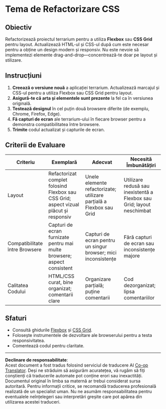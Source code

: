 <!--
CO_OP_TRANSLATOR_METADATA:
{
  "original_hash": "a212cc22a18eddf9046b7a16dfbafd8b",
  "translation_date": "2025-10-03T10:45:51+00:00",
  "source_file": "3-terrarium/2-intro-to-css/assignment.md",
  "language_code": "ro"
}
-->
# Tema de Refactorizare CSS

## Obiectiv

Refactorizează proiectul terrarium pentru a utiliza **Flexbox** sau **CSS Grid** pentru layout. Actualizează HTML-ul și CSS-ul după cum este necesar pentru a obține un design modern și responsiv. Nu este nevoie să implementezi elemente drag-and-drop—concentrează-te doar pe layout și stilizare.

## Instrucțiuni

1. **Creează o versiune nouă** a aplicației terrarium. Actualizează marcajul și CSS-ul pentru a utiliza Flexbox sau CSS Grid pentru layout.
2. **Asigură-te că arta și elementele sunt prezente** la fel ca în versiunea originală.
3. **Testează designul** în cel puțin două browsere diferite (de exemplu, Chrome, Firefox, Edge).
4. **Fă capturi de ecran** ale terrarium-ului în fiecare browser pentru a demonstra compatibilitatea între browsere.
5. **Trimite** codul actualizat și capturile de ecran.

## Criterii de Evaluare

| Criteriu   | Exemplară                                                                 | Adecvat                              | Necesită Îmbunătățiri                  |
|------------|--------------------------------------------------------------------------|---------------------------------------|----------------------------------------|
| Layout     | Refactorizat complet folosind Flexbox sau CSS Grid; aspect vizual plăcut și responsiv | Unele elemente refactorizate; utilizare parțială a Flexbox sau Grid | Utilizare redusă sau inexistentă a Flexbox sau Grid; layout neschimbat |
| Compatibilitate între Browsere | Capturi de ecran furnizate pentru mai multe browsere; aspect consistent      | Capturi de ecran pentru un singur browser; mici inconsistențe | Fără capturi de ecran sau inconsistențe majore |
| Calitatea Codului | HTML/CSS curat, bine organizat; comentarii clare                         | Organizare parțială; puține comentarii        | Cod dezorganizat; lipsa comentariilor      |

## Sfaturi

- Consultă ghidurile [Flexbox](https://css-tricks.com/snippets/css/a-guide-to-flexbox/) și [CSS Grid](https://css-tricks.com/snippets/css/complete-guide-grid/).
- Folosește instrumentele de dezvoltare ale browserului pentru a testa responsivitatea.
- Comentează codul pentru claritate.

---

**Declinare de responsabilitate**:  
Acest document a fost tradus folosind serviciul de traducere AI [Co-op Translator](https://github.com/Azure/co-op-translator). Deși ne străduim să asigurăm acuratețea, vă rugăm să fiți conștienți că traducerile automate pot conține erori sau inexactități. Documentul original în limba sa maternă ar trebui considerat sursa autoritară. Pentru informații critice, se recomandă traducerea profesională realizată de un specialist uman. Nu ne asumăm responsabilitatea pentru eventualele neînțelegeri sau interpretări greșite care pot apărea din utilizarea acestei traduceri.